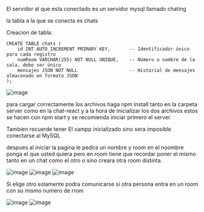 El servidor al que esta conectado es un servidor mysql llamado chating

la tabla a la que se conecta es chats

Creacion de tabla:

    CREATE TABLE chats (
        id INT AUTO_INCREMENT PRIMARY KEY,       -- Identificador único para cada registro
        numRoom VARCHAR(255) NOT NULL UNIQUE,    -- Número o nombre de la sala, debe ser único
        mensajes JSON NOT NULL                   -- Historial de mensajes almacenado en formato JSON
    );

![image](https://github.com/user-attachments/assets/f4f6165c-1229-4782-8031-8489d2ddc922)


para cargar correctamente los archivos haga npm install tanto en la carpeta server como en la chat-react
y a la hora de inicializar los dos archivos estos se hacen con npm start y se recomienda iniciar primero el server.

Tambien recuerde tener El xampp inicializado sino sera imposible conectarse al MySQL


despues al iniciar la pagina le pedira un nombre y room
en el noombre ponga el que usted quiera pero en room tiene que recordar poner el mismo tanto en un chat como el otro
o sino creara otra room distinta.

![image](https://github.com/user-attachments/assets/4f54c5f9-bf2e-4ac2-a4c6-246e3af7c739)
![image](https://github.com/user-attachments/assets/c7489f05-3f61-45ba-b37a-490df2df6498)
![image](https://github.com/user-attachments/assets/24fb77a5-ef18-47f7-8bbc-0a54579b46e2)


Si elige otro solamente podra comunicarse si otra persona entra en un room con su mismo numero de rrom

![image](https://github.com/user-attachments/assets/a7f1a908-a24d-4e4b-a509-7212d812aaea)
![image](https://github.com/user-attachments/assets/85da3408-2caf-439a-a80e-f5e223ed0e58)



